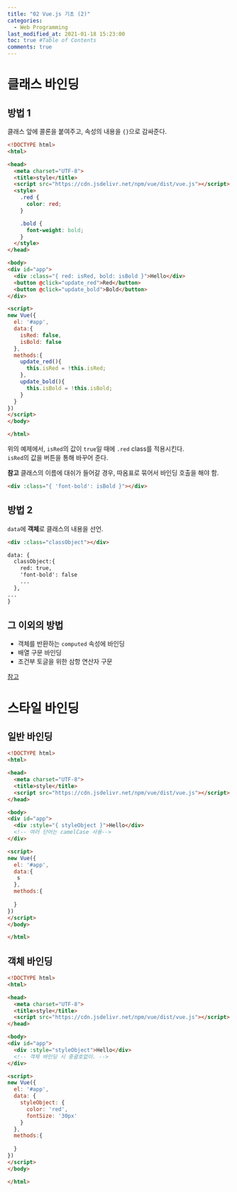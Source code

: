 ```yaml
---
title: "02 Vue.js 기초 (2)"
categories: 
  - Web Programming
last_modified_at: 2021-01-18 15:23:00
toc: true #Table of Contents
comments: true
---
```


# 클래스 바인딩  
## 방법 1
클래스 앞에 콜론을 붙여주고, 속성의 내용을 `{}`으로 감싸준다.
```html
<!DOCTYPE html>
<html>

<head>
  <meta charset="UTF-8">
  <title>style</title>
  <script src="https://cdn.jsdelivr.net/npm/vue/dist/vue.js"></script>
  <style>
    .red {
      color: red;
    }

    .bold {
      font-weight: bold;
    }
  </style>
</head>

<body>  
<div id="app">
  <div :class="{ red: isRed, bold: isBold }">Hello</div>
  <button @click="update_red">Red</button>
  <button @click="update_bold">Bold</button>
</div>

<script>
new Vue({
  el: '#app',
  data:{
    isRed: false,
    isBold: false
  },
  methods:{
    update_red(){
      this.isRed = !this.isRed;
    },
    update_bold(){
      this.isBold = !this.isBold;
    }
  }
})
</script>
</body>

</html>
```  

위의 예제에서, `isRed`의 값이 `true`일 때에 `.red` class를 적용시킨다.  
`isRed`의 값을 버튼을 통해 바꾸어 준다.  

**참고** 클래스의 이름에 대쉬가 들어갈 경우, 따옴표로 묶어서 바인딩 호출을 해야 함.  
```html
<div :class="{ 'font-bold': isBold }"></div>
```

## 방법 2
`data`에 **객체**로 클래스의 내용을 선언.

```html
<div :class="classObject"></div>
```
```html
data: {
  classObject:{
    red: true,
    'font-bold': false
    ...
  },
...
}

```

## 그 이외의 방법
- 객체를 반환하는 `computed` 속성에 바인딩  
- 배열 구문 바인딩  
- 조건부 토글을 위한 삼항 연산자 구문

[참고](https://kr.vuejs.org/v2/guide/class-and-style.html)

# 스타일 바인딩
## 일반 바인딩
```html
<!DOCTYPE html>
<html>

<head>
  <meta charset="UTF-8">
  <title>style</title>
  <script src="https://cdn.jsdelivr.net/npm/vue/dist/vue.js"></script>
</head>

<body>  
<div id="app">
  <div :style="{ styleObject }">Hello</div>
  <!-- 여러 단어는 camelCase 사용-->
</div>

<script>
new Vue({
  el: '#app',
  data:{
   s
  },
  methods:{
    
  }
})
</script>
</body>

</html>
```
## 객체 바인딩
```html
<!DOCTYPE html>
<html>

<head>
  <meta charset="UTF-8">
  <title>style</title>
  <script src="https://cdn.jsdelivr.net/npm/vue/dist/vue.js"></script>
</head>

<body>  
<div id="app">
  <div :style="styleObject">Hello</div>
  <!-- 객체 바인딩 시 중괄호없이. -->
</div>

<script>
new Vue({
  el: '#app',
  data: {
    styleObject: {
      color: 'red',
      fontSize: '30px'
    }
  },
  methods:{
    
  }
})
</script>
</body>

</html>
```
